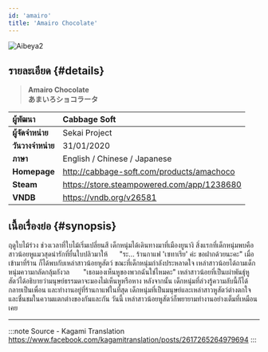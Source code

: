 ```yaml
---
id: 'amairo'
title: 'Amairo Chocolate'
---
```


![Aibeya2](/img/visualnovel/preview/aibeya2.jpeg)

## รายละเอียด {#details}

> **Amairo Chocolate**  
> **あまいろショコラータ**

| ผู้พัฒนา | Cabbage Soft |
| :---- | :---- |
| **ผู้จัดจำหน่าย** | Sekai Project |
| **วันวางจำหน่าย** | 31/01/2020 |
| **ภาษา** | English / Chinese / Japanese |
| **Homepage** | http://cabbage-soft.com/products/amachoco |
| **Steam** | https://store.steampowered.com/app/1238680 |
| **VNDB** | https://vndb.org/v26581 |

## เนื้อเรื่องย่อ {#synopsis}

ฤดูใบไม้ร่วง
ช่วงเวลาที่ใบไม้เริ่มเปลี่ยนสี เด็กหนุ่มได้เดินทางมาที่เมืองยูนางิ
สิ่งแรกที่เด็กหนุ่มพบคือ สาวน้อยหูแมวสุดน่ารักที่ยื่นใบปลิวมาให้
 ‍‍ ‍‍‍‍‍‍ ‍‍ ‍‍‍‍‍‍ ‍‍ "ระ… ร้านกาแฟ 'เซทาเรีย' ค่ะ ขอฝากด้วยนะคะ"
เมื่อเข้ามาที่ร้าน ก็ได้พบกับเหล่าสาวน้อยหูสัตว์
ขณะที่เด็กหนุ่มกำลังประหลาดใจ เหล่าสาวน้อยได้ถามเด็กหนุ่มความกลัดกลุ้มกังวล
 ‍‍‍‍‍‍ ‍‍ ‍‍‍‍‍‍ ‍‍ ‍‍‍‍‍‍ ‍‍ "เธอมองเห็นหูของพวกฉันใช่ไหมคะ"
เหล่าสาวน้อยที่เป็นเผ่าพันธุ์หูสัตว์ได้อธิบายว่ามนุษย์ธรรมดาจะมองไม่เห็นหูหรือหาง
หลังจากนั้น เด็กหนุ่มที่ล่วงรู้ความลับนี้ก็ได้กลายเป็นเพื่อน และทำงานอยู่ที่ร้านกาแฟในที่สุด
เด็กหนุ่มที่เป็นมนุษย์และเหล่าสาวหูสัตว์ต่างตกใจและชื่นชมในความแตกต่างของกันและกัน 
วันนี้ เหล่าสาวน้อยหูสัตว์ก็พยายามทำงานอย่างเต็มที่เหมือนเคย

---
:::note Source - Kagami Translation
https://www.facebook.com/kagamitranslation/posts/2617265264979694
:::